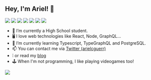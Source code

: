 ## Hey, I'm Ariel! 👋

<img src="https://img.shields.io/badge/-React-blue?style=for-the-badge&logo=react"/> <img src="https://img.shields.io/badge/-Javascript-yellow?style=for-the-badge&logo=javascript"/> <img src="https://img.shields.io/badge/-TypeScript-red?style=for-the-badge&logo=typescript&color=077fd0"/> <img src="https://img.shields.io/badge/NodeJs--gray?style=for-the-badge&logo=node.js"/> <img src="https://img.shields.io/badge/-GraphQL-red?style=for-the-badge&logo=graphql&color=e0234e"/> <img src="https://img.shields.io/badge/-docker-red?style=for-the-badge&logo=docker&color=2496ed&logoColor=white"/> <img src="https://img.shields.io/badge/-NGINX-green?style=for-the-badge&logo=NGINX&logoColor=white"/>

- 📖 I’m currently a High School student.
- 🖥 I love web technologies like React, Node, GraphQL...
- 🤔 I’m currently learning Typescript, TypeGraphQL and PostgreSQL.
- 📫 You can contact me via [Twitter (arielcguerr)](https://twitter.com/arielcguerr)
- ❕ or read my [blog](https://arielcostas.es)
- 🕹 When I'm not programming, I like playing videogames too!

<img src="https://github-readme-stats.vercel.app/api?username=arielcguerr&&show_icons=true&title_color=ffffff&icon_color=2acfbb&text_color=ebf8ed&bg_color=191919" />
